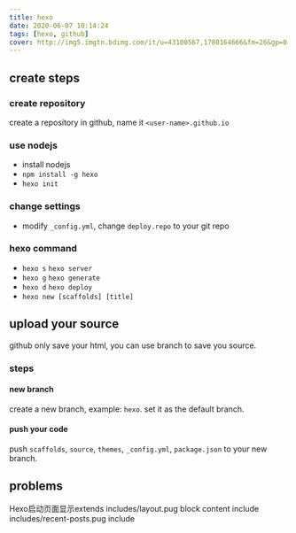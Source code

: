 ```yaml
---
title: hexo
date: 2020-06-07 10:14:24
tags: [hexo, github]
cover: http://img5.imgtn.bdimg.com/it/u=43100567,1780164666&fm=26&gp=0.jpg
---
```

## create steps
### create repository 
create a repository in github, name it `<user-name>.github.io`
### use nodejs
- install nodejs
- `npm install -g hexo`
- `hexo init`
### change settings
- modify `_config.yml`, change `deploy.repo` to your git repo
### hexo command
- `hexo s` `hexo server`
- `hexo g` `hexo generate`
- `hexo d` `hexo deploy`
- `hexo new [scaffolds] [title]`

## upload your source
github only save your html, you can use branch to save you source.
### steps
#### new branch
create a new branch, example: `hexo`.
set it as the default branch.
#### push your code
push `scaffolds`, `source`, `themes`, `_config.yml`, `package.json` to your new branch.

## problems
Hexo启动页面显示extends includes/layout.pug block content include includes/recent-posts.pug include
